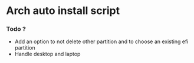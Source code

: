 # Arch auto install script 



### Todo ?

- Add an option to not delete other partition and to choose an existing efi partition
- Handle desktop and laptop
